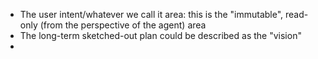 - The user intent/whatever we call it area: this is the "immutable", read-only (from the perspective of the agent) area
- The long-term sketched-out plan could be described as the "vision"
- 